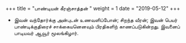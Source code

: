 ﻿+++
title = "பாண்டியன் கீரஞ்சாத்தன்  "
weight = 1
date = "2019-05-12"
+++


-  இவன் வந்தோர்க்கு அன்புடன் உணவளிப்போன்; சிறந்த வீரன்; இவன் பெயர் பாண்டிக்குதிரைச் சாக்கையனெனவும் பிரதிகளிற் காணப்படுகின்றது. இவனைப் பாடியவர் ஆவூர் மூலங்கிழார். 
  
